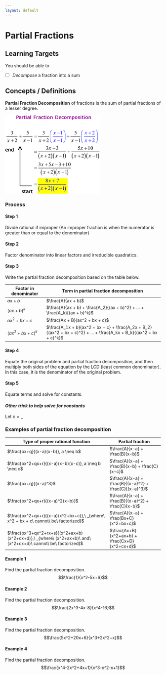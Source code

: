 ```yaml
---
layout: default
---
```


# Partial Fractions

## Learning Targets

You should be able to
- [ ] *Decompose* a fraction into a sum

## Concepts / Definitions

**Partial Fraction Decomposition** of fractions is the sum of partial fractions of a lesser degree.

![Partial Fraction Decomposition](../assets/precalculus/partial-fractions_1.gif)

### Process

#### Step 1
Divide rational if improper (An improper fraction is when the numerator is greater than or equal to the denominator)

#### Step 2
Factor denominator into linear factors and irreducible quadratics.

#### Step 3
Write the partial fraction decomposition based on the table below.

Factor in denominator | Term in partial fraction decomposition
---|---
$ax + b$ | $\frac{A}{ax + b}$
$(ax + b)^k$ | $\frac{A}{ax + b} + \frac{A_2}{(ax + b)^2} + ... + \frac{A_k}{(ax + b)^k}$
$ax^2 + bx + c$ | $\frac{Ax + B}{ax^2 + bx + c}$
$(ax^2 + bx + c)^k$ | $\frac{A_1x + b}{ax^2 + bx + c} + \frac{A_2x + B_2}{(ax^2 + bx + c)^2} + ... + \frac{A_kx + B_k}{(ax^2 + bx + c)^k}$

#### Step 4
Equate the original problem and partial fraction decomposition, and then multiply both sides of the equation by the LCD (least common denominator). In this case, it is the denominator of the original problem.

#### Step 5
Equate terms and solve for constants.

#### *Other trick to help solve for constants*
Let $x = \_$

### Examples of partial fraction decomposition

Type of proper rational function | Partial fraction
---|---
$\frac{px+q}{(x-a)(x-b)}, a \neq b$ | $\frac{A}{x-a} + \frac{B}{x-b}$
$\frac{px^2+qx+r}{(x-a)(x-b)(x-c)}, a \neq b \neq c$ | $\frac{A}{x-a} + \frac{B}{x-b} + \frac{C}{x-c}$
$\frac{px+q}{(x-a)^3}$ | $\frac{A}{x-a} + \frac{B}{(x-a)^2} + \frac{C}{(x-a)^3}$
$\frac{px^2+qx+r}{(x-a)^2(x-b)}$ | $\frac{A}{x-a} + \frac{B}{(x-a)^2} + \frac{C}{x-b}$
$\frac{px^2+qx+r}{(x-a)(x^2+bx+c)},\ _{where\ x^2 + bx + c\ cannot\ be\ factorized}$ | $\frac{A}{x-a} + \frac{Bx+C}{x^2+bx+c}$
$\frac{px^3+qx^2+rx+s}{(x^2+ax+b)(x^2+cx+d)},\ _{where\ (x^2+ax+b)\ and\ (x^2+cx+d)\ cannot\ be\ factorized}$ | $\frac{Ax+B}{x^2+ax+b} + \frac{Cx+D}{x^2+cx+d}$

#### Example 1
Find the partial fraction decomposition.
$$\frac{1}{x^2-5x+6}$$

#### Example 2
Find the partial fraction decomposition.
$$\frac{2x^3-4x-8}{x^4-16}$$

#### Example 3
Find the partial fraction decomposition.
$$\frac{5x^2+20x+6}{x^3+2x^2+x}$$

#### Example 4
Find the partial fraction decomposition.
$$\frac{x^4-2x^2+4x+1}{x^3-x^2-x+1}$$
